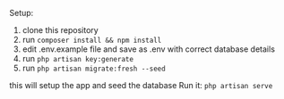 Setup:

1. clone this repository
2. run `composer install && npm install`
3. edit .env.example file and save as .env with correct database details
4. run `php artisan key:generate`
5. run `php artisan migrate:fresh --seed`

this will setup the app and seed the database
Run it:
`php artisan serve`


